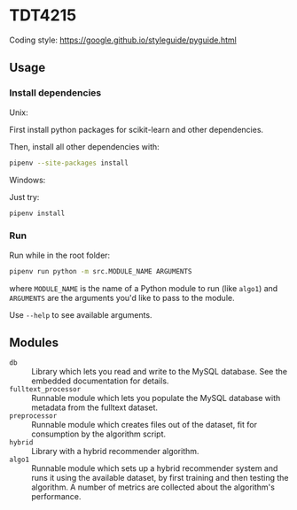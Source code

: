# TDT4215

Coding style: https://google.github.io/styleguide/pyguide.html

## Usage

### Install dependencies

Unix:

First install python packages for scikit-learn and other dependencies.

Then, install all other dependencies with:
```sh
pipenv --site-packages install
```

Windows:

Just try:

```sh
pipenv install
```

### Run

Run while in the root folder:

```sh
pipenv run python -m src.MODULE_NAME ARGUMENTS
```

where `MODULE_NAME` is the name of a Python module to run (like `algo1`) and `ARGUMENTS` are the arguments you'd like to pass to the module.

Use `--help` to see available arguments.


## Modules

<dl>
  <dt><code>db</code></dt>
  <dd>Library which lets you read and write to the MySQL database. See the embedded documentation for details.</dd>
  <dt><code>fulltext_processor</code><dt>
  <dd>Runnable module which lets you populate the MySQL database with metadata from the fulltext dataset.</dd>
  <dt><code>preprocessor</code></dt>
  <dd>Runnable module which creates files out of the dataset, fit for consumption by the algorithm script.</dd>
  <dt><code>hybrid</code></dt>
  <dd>Library with a hybrid recommender algorithm.</dd>
  <dt><code>algo1</code></dt>
  <dd>Runnable module which sets up a hybrid recommender system and runs it using the available dataset, by first training and then testing the algorithm. A number of metrics are collected about the algorithm's performance.</dd>
</dl>